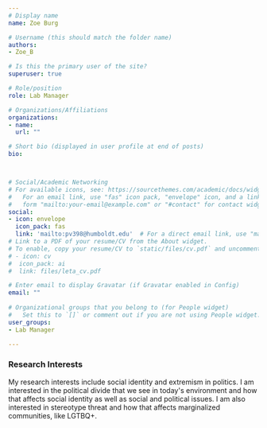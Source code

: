 ```yaml
---
# Display name
name: Zoe Burg

# Username (this should match the folder name)
authors:
- Zoe_B

# Is this the primary user of the site?
superuser: true

# Role/position
role: Lab Manager

# Organizations/Affiliations
organizations:
- name: 
  url: ""

# Short bio (displayed in user profile at end of posts)
bio: 



# Social/Academic Networking
# For available icons, see: https://sourcethemes.com/academic/docs/widgets/#icons
#   For an email link, use "fas" icon pack, "envelope" icon, and a link in the
#   form "mailto:your-email@example.com" or "#contact" for contact widget.
social:
- icon: envelope
  icon_pack: fas
  link: 'mailto:pv398@humboldt.edu'  # For a direct email link, use "mailto:test@example.org".
# Link to a PDF of your resume/CV from the About widget.
# To enable, copy your resume/CV to `static/files/cv.pdf` and uncomment the lines below.  
# - icon: cv
#  icon_pack: ai
#  link: files/leta_cv.pdf

# Enter email to display Gravatar (if Gravatar enabled in Config)
email: ""
  
# Organizational groups that you belong to (for People widget)
#   Set this to `[]` or comment out if you are not using People widget.  
user_groups:
- Lab Manager

---
```


<h3>Research Interests</h3>
My research interests include social identity and extremism in politics. I am interested in the political divide that we see in today's environment and how that affects social identity as well as social and political issues. I am also interested in stereotype threat and how that affects marginalized communities, like LGTBQ+. 
